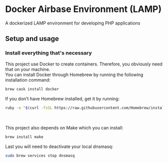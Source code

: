 # Docker Airbase Environment (LAMP)
A dockerized LAMP environment for developing PHP applications


## Setup and usage
### Install everything that's necessary
This project use Docker to create containers. Therefore, you obviously need that on your machine.
<br>
You can install Docker through Homebrew by running the following installation command:
```bash
brew cask install docker
```
If you don't have Homebrew installed, get it by running:
```bash
ruby -e "$(curl -fsSL https://raw.githubusercontent.com/Homebrew/install/master/install)
```
<br><br>
This project also depends on Make which you can install:
```bash
brew install make
```
Last you will need to deactivate your local dnsmasq:
```bash
sudo brew services stop dnsmasq
```
